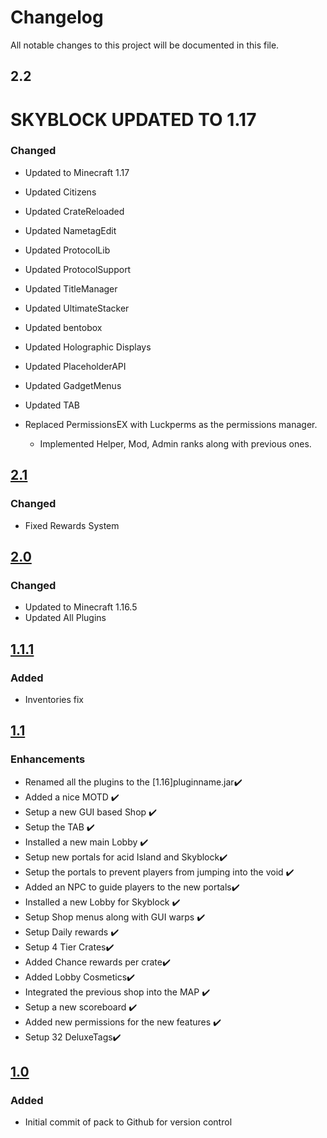 # Changelog
All notable changes to this project will be documented in this file.

## 2.2

# SKYBLOCK UPDATED TO 1.17

### Changed

- Updated to Minecraft 1.17
- Updated Citizens
- Updated CrateReloaded
- Updated NametagEdit
- Updated ProtocolLib
- Updated ProtocolSupport
- Updated TitleManager
- Updated UltimateStacker
- Updated bentobox
- Updated Holographic Displays
- Updated PlaceholderAPI
- Updated GadgetMenus
- Updated TAB
- Replaced PermissionsEX with Luckperms as the permissions manager.

  - Implemented Helper, Mod, Admin ranks along with previous ones.


## [2.1]

### Changed
- Fixed Rewards System

## [2.0]

### Changed
- Updated to Minecraft 1.16.5
- Updated All Plugins

## [1.1.1]

### Added
- Inventories fix

## [1.1]

### Enhancements
- Renamed all the plugins to the [1.16]pluginname.jar✔️
- Added a nice MOTD ✔️
- Setup a new GUI based Shop ✔️
- Setup the TAB ✔️
- Installed a new main Lobby ✔️
- Setup new portals for acid Island and Skyblock✔️
- Setup the portals to prevent players from jumping into the void ✔️
- Added an NPC to guide players to the new portals️✔️
- Installed a new Lobby for Skyblock ✔️
- Setup Shop menus along with GUI warps ✔️
- Setup Daily rewards ✔️
- Setup 4 Tier Crates✔️
- Added Chance rewards per crate✔️
- Added Lobby Cosmetics️✔️
- Integrated the previous shop into the MAP ✔️
- Setup a new scoreboard ✔️
- Added new permissions for the new features ✔️
- Setup 32 DeluxeTags✔️

## [1.0]

### Added
- Initial commit of pack to Github for version control

[2.2]: https://github.com/apexhosting/KitPVP/releases/tag/2.2
[2.1]: https://github.com/apexhosting/KitPVP/releases/tag/2.1
[2.0]: https://github.com/apexhosting/KitPVP/releases/tag/2.0
[1.1.1]: https://github.com/apexhosting/KitPVP/releases/tag/1.1.1
[1.1]: https://github.com/apexhosting/KitPVP/releases/tag/1.1
[1.0]: https://github.com/apexhosting/KitPVP/releases/tag/1.0